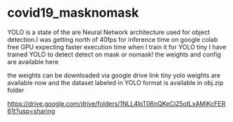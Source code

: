 # covid19_masknomask
YOLO is a state of the are Neural Network architecture used for object detection.I was getting north of 40fps for inference time on google colab free GPU expecting faster execution time when I train it for YOLO tiny  I have trained YOLO to detect detect on mask or nomask! the weights and config are available here

the weights can be downloaded via google drive link
tiny yolo weights are available now
and the dataset labeled in YOLO format is available in obj.zip folder

https://drive.google.com/drive/folders/1NLL4lpT06nQKeCi25otLxAMiKcFER61t?usp=sharing
